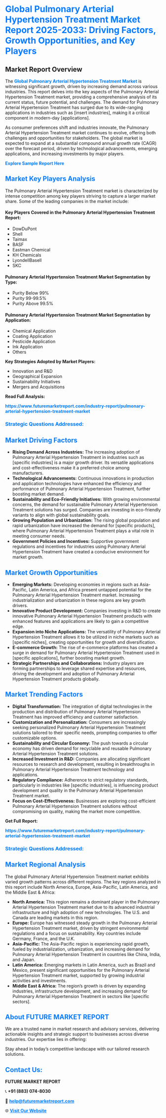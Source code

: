 <h1 style="color: #007BFF;">Global Pulmonary Arterial Hypertension Treatment Market Report 2025-2033: Driving Factors, Growth Opportunities, and Key Players</h1>

<section id="overview">
<h2>Market Report Overview</h2>
<p>The <a href="https://www.futuremarketreport.com/industry-report/pulmonary-arterial-hypertension-treatment-market" style="color: #007BFF; text-decoration: none;"><strong>Global Pulmonary Arterial Hypertension Treatment Market</strong></a> is witnessing significant growth, driven by increasing demand across various industries. This report delves into the key aspects of the Pulmonary Arterial Hypertension Treatment market, providing a comprehensive analysis of its current status, future potential, and challenges. The demand for Pulmonary Arterial Hypertension Treatment has surged due to its wide-ranging applications in industries such as [insert industries], making it a critical component in modern-day [applications].</p>
<p>As consumer preferences shift and industries innovate, the Pulmonary Arterial Hypertension Treatment market continues to evolve, offering both challenges and opportunities for stakeholders. The global market is expected to expand at a substantial compound annual growth rate (CAGR) over the forecast period, driven by technological advancements, emerging applications, and increasing investments by major players.</p>
</section>

<section id="overview">
<p><a href="https://www.futuremarketreport.com/request-sample/reportId=33221" style="color: #007BFF; text-decoration: none;"><strong>Explore Sample Report Here</strong></a></p>
</section>

<section id="key-players">
<h2 style="color: #007BFF;">Market Key Players Analysis</h2>
<p>The Pulmonary Arterial Hypertension Treatment market is characterized by intense competition among key players striving to capture a larger market share. Some of the leading companies in the market include:</p>
<h4>Key Players Covered in the Pulmonary Arterial Hypertension Treatment Report:</h4>
<ul><li>DowDuPont</li><li>Shell</li><li>Taimax</li><li>BASF</li><li>Eastman Chemical</li><li>KH Chemicals</li><li>LyondellBasell</li><li>SKC</li></ul>
<h4>Pulmonary Arterial Hypertension Treatment Market Segmentation by Type:</h4>
<ul><li>Purity Below 99%</li><li>Purity 99-99.5%</li><li>Purity Above 99.5%</li></ul>

<h4>Pulmonary Arterial Hypertension Treatment Market Segmentation by Application:</h4>
<ul><li>Chemical Application</li><li>Coating Application</li><li>Pesticide Application</li><li>Ink Application</li><li>Others</li></ul>
<p><strong>Key Strategies Adopted by Market Players:</strong></p>
<ul>
<li>Innovation and R&D</li>
<li>Geographical Expansion</li>
<li>Sustainability Initiatives</li>
<li>Mergers and Acquisitions</li>
</ul>
</section>

<section>
<p><strong>Read Full Analysis: </strong></p><a href="https://www.futuremarketreport.com/industry-report/pulmonary-arterial-hypertension-treatment-market" style="color: #007BFF; text-decoration: none;"><strong>https://www.futuremarketreport.com/industry-report/pulmonary-arterial-hypertension-treatment-market</strong></a>
<h3 style="color: #007BFF;">Strategic Questions Addressed:</h3>
</section>

<section id="driving-factors">
<h2 style="color: #007BFF;">Market Driving Factors</h2>
<ul>
<li><strong>Rising Demand Across Industries:</strong> The increasing adoption of Pulmonary Arterial Hypertension Treatment in industries such as [specific industries] is a major growth driver. Its versatile applications and cost-effectiveness make it a preferred choice among manufacturers.</li>
<li><strong>Technological Advancements:</strong> Continuous innovations in production and application technologies have enhanced the efficiency and performance of Pulmonary Arterial Hypertension Treatment, further boosting market demand.</li>
<li><strong>Sustainability and Eco-Friendly Initiatives:</strong> With growing environmental concerns, the demand for sustainable Pulmonary Arterial Hypertension Treatment solutions has surged. Companies are investing in eco-friendly variants to align with global sustainability goals.</li>
<li><strong>Growing Population and Urbanization:</strong> The rising global population and rapid urbanization have increased the demand for [specific products], where Pulmonary Arterial Hypertension Treatment plays a vital role in meeting consumer needs.</li>
<li><strong>Government Policies and Incentives:</strong> Supportive government regulations and incentives for industries using Pulmonary Arterial Hypertension Treatment have created a conducive environment for market growth.</li>
</ul>
</section>

<section id="growth-opportunities">
<h2 style="color: #007BFF;">Market Growth Opportunities</h2>
<ul>
<li><strong>Emerging Markets:</strong> Developing economies in regions such as Asia-Pacific, Latin America, and Africa present untapped potential for the Pulmonary Arterial Hypertension Treatment market. Increasing industrialization and urbanization in these regions are key growth drivers.</li>
<li><strong>Innovative Product Development:</strong> Companies investing in R&D to create innovative Pulmonary Arterial Hypertension Treatment products with enhanced features and applications are likely to gain a competitive edge.</li>
<li><strong>Expansion into Niche Applications:</strong> The versatility of Pulmonary Arterial Hypertension Treatment allows it to be utilized in niche markets such as [specific niches], creating opportunities for growth and diversification.</li>
<li><strong>E-commerce Growth:</strong> The rise of e-commerce platforms has created a surge in demand for Pulmonary Arterial Hypertension Treatment used in [specific applications], further boosting market growth.</li>
<li><strong>Strategic Partnerships and Collaborations:</strong> Industry players are forming partnerships to leverage shared expertise and resources, driving the development and adoption of Pulmonary Arterial Hypertension Treatment products globally.</li>
</ul>
</section>

<section id="trending-factors">
<h2 style="color: #007BFF;">Market Trending Factors</h2>
<ul>
<li><strong>Digital Transformation:</strong> The integration of digital technologies in the production and distribution of Pulmonary Arterial Hypertension Treatment has improved efficiency and customer satisfaction.</li>
<li><strong>Customization and Personalization:</strong> Consumers are increasingly seeking personalized Pulmonary Arterial Hypertension Treatment solutions tailored to their specific needs, prompting companies to offer customizable options.</li>
<li><strong>Sustainability and Circular Economy:</strong> The push towards a circular economy has driven demand for recyclable and reusable Pulmonary Arterial Hypertension Treatment solutions.</li>
<li><strong>Increased Investment in R&D:</strong> Companies are allocating significant resources to research and development, resulting in breakthroughs in Pulmonary Arterial Hypertension Treatment technology and applications.</li>
<li><strong>Regulatory Compliance:</strong> Adherence to strict regulatory standards, particularly in industries like [specific industries], is influencing product development and quality in the Pulmonary Arterial Hypertension Treatment market.</li>
<li><strong>Focus on Cost-Effectiveness:</strong> Businesses are exploring cost-efficient Pulmonary Arterial Hypertension Treatment solutions without compromising on quality, making the market more competitive.</li>
</ul>
</section>

<section>
<p><strong>Get Full Report: </strong></p><a href="https://www.futuremarketreport.com/industry-report/pulmonary-arterial-hypertension-treatment-market" style="color: #007BFF; text-decoration: none;"><strong>https://www.futuremarketreport.com/industry-report/pulmonary-arterial-hypertension-treatment-market</strong></a>
<h3 style="color: #007BFF;">Strategic Questions Addressed:</h3>
</section>


<section id="regional-analysis">
<h2 style="color: #007BFF;">Market Regional Analysis</h2>
<p>The global Pulmonary Arterial Hypertension Treatment market exhibits varied growth patterns across different regions. The key regions analyzed in this report include North America, Europe, Asia-Pacific, Latin America, and the Middle East & Africa:</p>
<ul>
<li><strong>North America:</strong> This region remains a dominant player in the Pulmonary Arterial Hypertension Treatment market due to its advanced industrial infrastructure and high adoption of new technologies. The U.S. and Canada are leading markets in this region.</li>
<li><strong>Europe:</strong> Europe has witnessed steady growth in the Pulmonary Arterial Hypertension Treatment market, driven by stringent environmental regulations and a focus on sustainability. Key countries include Germany, France, and the U.K.</li>
<li><strong>Asia-Pacific:</strong> The Asia-Pacific region is experiencing rapid growth, fueled by industrialization, urbanization, and increasing demand for Pulmonary Arterial Hypertension Treatment in countries like China, India, and Japan.</li>
<li><strong>Latin America:</strong> Emerging markets in Latin America, such as Brazil and Mexico, present significant opportunities for the Pulmonary Arterial Hypertension Treatment market, supported by growing industrial activities and investments.</li>
<li><strong>Middle East & Africa:</strong> The region’s growth is driven by expanding industries, infrastructure development, and increasing demand for Pulmonary Arterial Hypertension Treatment in sectors like [specific sectors].</li>
</ul>
</section>

<footer>
<h2 style="color: #007BFF;">About FUTURE MARKET REPORT</h2>
<p>We are a trusted name in market research and advisory services, delivering actionable insights and strategic support to businesses across diverse industries. Our expertise lies in offering:</p>

<p>Stay ahead in today’s competitive landscape with our tailored research solutions.</p>

<h2 style="color: #007BFF;">Contact Us:</h2>
<p><strong>FUTURE MARKET REPORT</strong></p>
<p>📞 <strong>+91 (883) 074-8030</strong></p>
<p>📧 <strong><a href="mailto:help@futuremarketreport.com" style="color: #007BFF;">help@futuremarketreport.com</a></strong></p>
<p>🌐 <strong><a href="https://www.futuremarketreport.com/" style="color: #007BFF;">Visit Our Website</a></strong></p>
</footer>